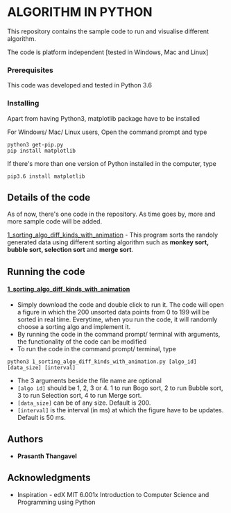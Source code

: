 # ALGORITHM IN PYTHON

This repository contains the sample code to run and visualise different algorithm.

The code is platform independent [tested in Windows, Mac and Linux]


### Prerequisites

This code was developed and tested in Python 3.6


### Installing

Apart from having Python3, matplotlib package have to be installed

For Windows/ Mac/ Linux users,
	  Open the command prompt and type  

```
python3 get-pip.py
pip install matplotlib
```

If there's more than one version of Python installed in the computer, type
```
pip3.6 install matplotlib
```

## Details of the code

As of now, there's one code in the repository. 
As time goes by, more and more sample code will be added.

[1_sorting_algo_diff_kinds_with_animation](https://github.com/PRASANTH-NTU/PYTHON_ALGORITHM/blob/master/1_sorting_algo_diff_kinds_with_animation.py) - This program sorts the randoly generated data using different sorting algorithm such as **monkey sort, bubble sort, selection sort** and **merge sort**.

##  Running the code
#### [1_sorting_algo_diff_kinds_with_animation](https://github.com/PRASANTH-NTU/PYTHON_ALGORITHM/blob/master/1_sorting_algo_diff_kinds_with_animation.py)	  
* Simply download the code and double click to run it. The code will open a figure in which the 200 unsorted data points from 0 to 199 will be sorted in real time. Everytime, when you run the code, it will randomly choose a sorting algo and implement it.
* By running the code in the command prompt/ terminal with arguments, the functionality of the code can be modified
* To run the code in the command prompt/ terminal, type

 ```python3 1_sorting_algo_diff_kinds_with_animation.py [algo_id] [data_size] [interval]```
* The 3 arguments beside the file name are optional
* ```[algo id]``` should be 1, 2, 3 or 4. 1 to run Bogo sort, 2 to run Bubble sort, 3 to run Selection sort, 4 to run Merge sort.
* ```[data_size]``` can be of any size. Default is 200.
* ```[interval]``` is the interval (in ms) at which the figure have to be updates. Default is 50 ms.


## Authors

* **Prasanth Thangavel**

## Acknowledgments

* Inspiration - edX MIT 6.001x Introduction to Computer Science and Programming using Python

